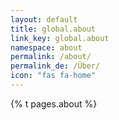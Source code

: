 ```yaml
---
layout: default
title: global.about
link_key: global.about
namespace: about
permalink: /about/
permalink_de: /Über/
icon: "fas fa-home"
---
```


{% t pages.about %}
